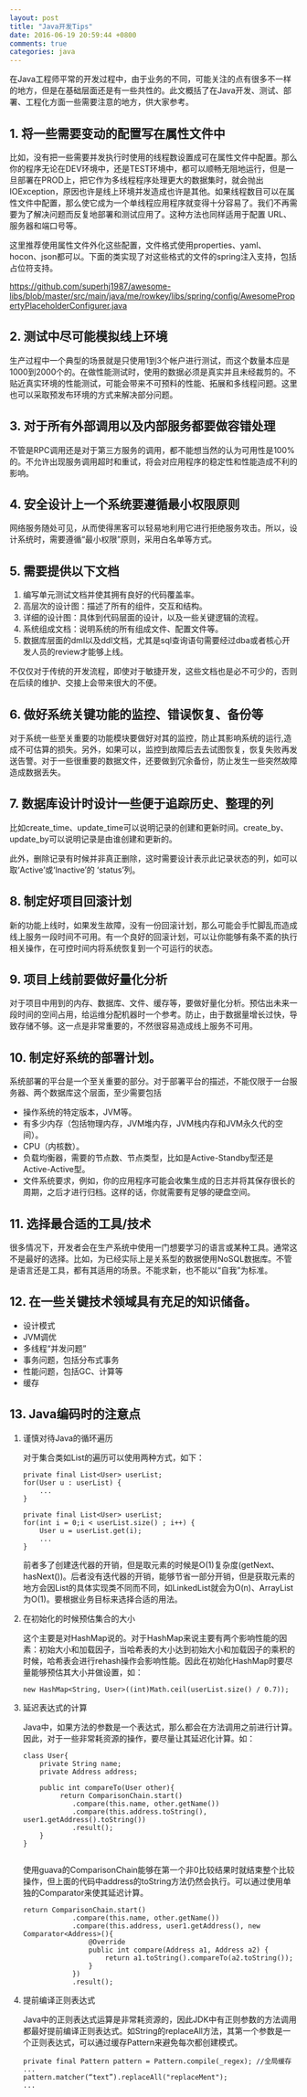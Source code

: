 ```yaml
---
layout: post
title: "Java开发Tips"
date: 2016-06-19 20:59:44 +0800
comments: true
categories: java
---
```


在Java工程师平常的开发过程中，由于业务的不同，可能关注的点有很多不一样的地方，但是在基础层面还是有一些共性的。此文概括了在Java开发、测试、部署、工程化方面一些需要注意的地方，供大家参考。

<!--more-->

## 1. 将一些需要变动的配置写在属性文件中

比如，没有把一些需要并发执行时使用的线程数设置成可在属性文件中配置。那么你的程序无论在DEV环境中，还是TEST环境中，都可以顺畅无阻地运行，但是一旦部署在PROD上，把它作为多线程程序处理更大的数据集时，就会抛出IOException，原因也许是线上环境并发造成也许是其他。如果线程数目可以在属性文件中配置，那么使它成为一个单线程应用程序就变得十分容易了。我们不再需要为了解决问题而反复地部署和测试应用了。这种方法也同样适用于配置 URL、服务器和端口号等。

这里推荐使用属性文件外化这些配置，文件格式使用properties、yaml、hocon、json都可以。下面的类实现了对这些格式的文件的spring注入支持，包括占位符支持。

<https://github.com/superhj1987/awesome-libs/blob/master/src/main/java/me/rowkey/libs/spring/config/AwesomePropertyPlaceholderConfigurer.java>

## 2. 测试中尽可能模拟线上环境

生产过程中一个典型的场景就是只使用1到3个帐户进行测试，而这个数量本应是1000到2000个的。在做性能测试时，使用的数据必须是真实并且未经裁剪的。不贴近真实环境的性能测试，可能会带来不可预料的性能、拓展和多线程问题。这里也可以采取预发布环境的方式来解决部分问题。

## 3. 对于所有外部调用以及内部服务都要做容错处理

不管是RPC调用还是对于第三方服务的调用，都不能想当然的认为可用性是100%的。不允许出现服务调用超时和重试，将会对应用程序的稳定性和性能造成不利的影响。

## 4. 安全设计上一个系统要遵循最小权限原则

网络服务随处可见，从而使得黑客可以轻易地利用它进行拒绝服务攻击。所以，设计系统时，需要遵循“最小权限”原则，采用白名单等方式。

## 5. 需要提供以下文档

1. 编写单元测试文档并使其拥有良好的代码覆盖率。
2. 高层次的设计图：描述了所有的组件，交互和结构。
3. 详细的设计图：具体到代码层面的设计，以及一些关键逻辑的流程。
4. 系统组成文档：说明系统的所有组成文件、配置文件等。
5. 数据库层面的dml以及ddl文档，尤其是sql查询语句需要经过dba或者核心开发人员的review才能够上线。

不仅仅对于传统的开发流程，即使对于敏捷开发，这些文档也是必不可少的，否则在后续的维护、交接上会带来很大的不便。

## 6. 做好系统关键功能的监控、错误恢复、备份等

对于系统一些至关重要的功能模块要做好对其的监控，防止其影响系统的运行,造成不可估算的损失。另外，如果可以，监控到故障后去去试图恢复，恢复失败再发送告警。对于一些很重要的数据文件，还要做到冗余备份，防止发生一些突然故障造成数据丢失。

## 7. 数据库设计时设计一些便于追踪历史、整理的列

比如create_time、update_time可以说明记录的创建和更新时间。create_by、update_by可以说明记录是由谁创建和更新的。

此外，删除记录有时候并非真正删除，这时需要设计表示此记录状态的列，如可以取‘Active’或‘Inactive’的 ‘status’列。

## 8. 制定好项目回滚计划

新的功能上线时，如果发生故障，没有一份回滚计划，那么可能会手忙脚乱而造成线上服务一段时间不可用。有一个良好的回滚计划，可以让你能够有条不紊的执行相关操作，在可控时间内将系统恢复到一个可运行的状态。

## 9. 项目上线前要做好量化分析

对于项目中用到的内存、数据库、文件、缓存等，要做好量化分析。预估出未来一段时间的空间占用，给运维分配机器时一个参考。防止，由于数据量增长过快，导致存储不够。这一点是非常重要的，不然很容易造成线上服务不可用。

## 10. 制定好系统的部署计划。

系统部署的平台是一个至关重要的部分。对于部署平台的描述，不能仅限于一台服务器、两个数据库这个层面，至少需要包括

- 操作系统的特定版本，JVM等。
- 有多少内存（包括物理内存，JVM堆内存，JVM栈内存和JVM永久代的空间）。
- CPU（内核数）。
- 负载均衡器，需要的节点数、节点类型，比如是Active-Standby型还是Active-Active型。
- 文件系统要求，例如，你的应用程序可能会收集生成的日志并将其保存很长的周期，之后才进行归档。这样的话，你就需要有足够的硬盘空间。

## 11. 选择最合适的工具/技术

很多情况下，开发者会在生产系统中使用一门想要学习的语言或某种工具。通常这不是最好的选择。比如，为已经实际上是关系型的数据使用NoSQL数据库。不管是语言还是工具，都有其适用的场景。不能求新，也不能以“自我”为标准。

## 12. 在一些关键技术领域具有充足的知识储备。

- 设计模式
- JVM调优
- 多线程“并发问题”
- 事务问题，包括分布式事务
- 性能问题，包括GC、计算等
- 缓存


## 13. Java编码时的注意点

1. 谨慎对待Java的循环遍历

    对于集合类如List的遍历可以使用两种方式，如下：

    ```
    private final List<User> userList;
    for(User u : userList) {    
        ...
    }

    private final List<User> userList;
    for(int i = 0;i < userList.size() ; i++) {   
        User u = userList.get(i); 
        ...
    }
    ```

    前者多了创建迭代器的开销，但是取元素的时候是O(1)复杂度(getNext、hasNext())。后者没有迭代器的开销，能够节省一部分开销，但是获取元素的地方会因List的具体实现类不同而不同，如LinkedList就会为O(n)、ArrayList为O(1)。要根据业务目标来选择合适的用法。

1. 在初始化的时候预估集合的大小

    这个主要是对HashMap说的。对于HashMap来说主要有两个影响性能的因素：初始大小和加载因子，当哈希表的大小达到初始大小和加载因子的乘积的时候，哈希表会进行rehash操作会影响性能。因此在初始化HashMap时要尽量能够预估其大小并做设置，如：

    ```
    new HashMap<String, User>((int)Math.ceil(userList.size() / 0.7)); 
    ```

1. 延迟表达式的计算
    
    Java中，如果方法的参数是一个表达式，那么都会在方法调用之前进行计算。因此，对于一些非常耗资源的操作，要尽量让其延迟化计算。如：

    ```
    class User{
        private String name;
        private Address address;

        public int compareTo(User other){
             return ComparisonChain.start()
                .compare(this.name, other.getName())
                .compare(this.address.toString(), user1.getAddress().toString())
                .result();
        }
    }

   
    ```

    使用guava的ComparisonChain能够在第一个非0比较结果时就结束整个比较操作，但上面的代码中address的toString方法仍然会执行。可以通过使用单独的Comparator来使其延迟计算。

    ```
    return ComparisonChain.start()
                .compare(this.name, other.getName())
                .compare(this.address, user1.getAddress(), new Comparator<Address>(){
                    @Override
                    public int compare(Address a1, Address a2) {
                        return a1.toString().compareTo(a2.toString());
                    }
                })
                .result();
    ```

1. 提前编译正则表达式

    Java中的正则表达式运算是非常耗资源的，因此JDK中有正则参数的方法调用都最好提前编译正则表达式。如String的replaceAll方法，其第一个参数是一个正则表达式，可以通过缓存Pattern来避免每次都创建模式。

    ```
    private final Pattern pattern = Pattern.compile(_regex); //全局缓存
    ...
    pattern.matcher(“text”).replaceAll("replaceMent"); 
    ...
    ```

